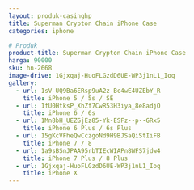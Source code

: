 ```yaml
---
layout: produk-casinghp
title: Superman Crypton Chain iPhone Case
categories: iphone

# Produk
product-title: Superman Crypton Chain iPhone Case
harga: 90000
sku: hn-2668
image-drive: 1Gjxqaj-HuoFLGzdD6UE-WP3j1nL1_Ioq
gallery:
  - url: 1sV-UQ9Ba6ERsp9uA2z-Bc4wE4UZEbY_R
    title: iPhone 5 / 5s / SE
  - url: 1fU0HtksP_XhZf7CwR53H3iya_8e8adjO
    title: iPhone 6 / 6s
  - url: 1Mn8bH_UEZGjEz85-Yk-ESFz--p--GRx5
    title: iPhone 6 Plus / 6s Plus
  - url: 15gKcVFheQwCczgoNd9H9BJSaQiStIiFB
    title: iPhone 7 / 8
  - url: 1a9sBSnJPAA95rbTIEcWIAPn8WFS7jdw4
    title: iPhone 7 Plus / 8 Plus
  - url: 1Gjxqaj-HuoFLGzdD6UE-WP3j1nL1_Ioq
    title: iPhone X
---
```

